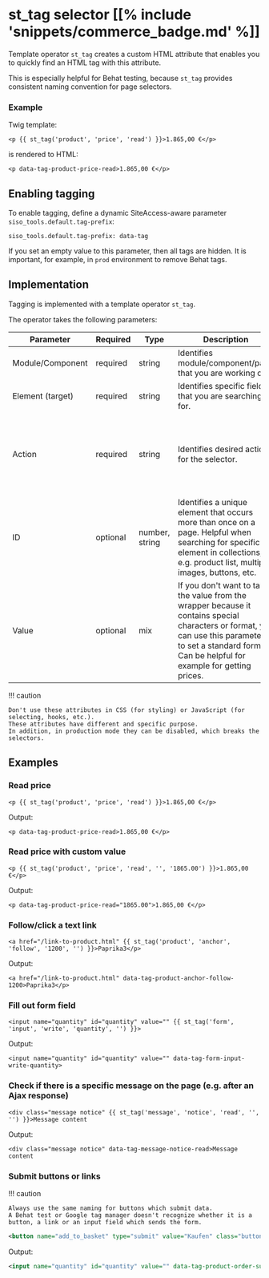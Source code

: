 # st_tag selector [[% include 'snippets/commerce_badge.md' %]]

Template operator `st_tag` creates a custom HTML attribute that enables you to quickly find an HTML tag with this attribute.

This is especially helpful for Behat testing, because `st_tag` provides consistent naming convention for page selectors.

### Example

Twig template:

``` html+twig
<p {{ st_tag('product', 'price', 'read') }}>1.865,00 €</p>
```

is rendered to HTML:

``` html+twig
<p data-tag-product-price-read>1.865,00 €</p>
```

## Enabling tagging

To enable tagging, define a dynamic SiteAccess-aware parameter `siso_tools.default.tag-prefix`:

``` 
siso_tools.default.tag-prefix: data-tag
```

If you set an empty value to this parameter, then all tags are hidden.
It is important, for example, in `prod` environment to remove Behat tags.

## Implementation

Tagging is implemented with a template operator `st_tag`.

The operator takes the following parameters:

|Parameter|Required|Type| Description|Example|
|--- |--- |--- |--- |---|
|Module/Component|required |string | Identifies module/component/page that you are working on.|`product`, `form`|
|Element (target)|required |string | Identifies specific field that you are searching for.|`price`, `field`, `text`, `label`|
|Action|required |string | Identifies desired action for the selector.|`read` - reads to value of text node</br>`fill`/`write` - fills in form field</br>`click`/`follow`/`submit` - clicking on buttons, following links|
|ID|optional |number, string | Identifies a unique element that occurs more than once on a page. Helpful when searching for specific element in collections, e.g. product list, multiple images, buttons, etc.|`1200`, `button_action`|
|Value|optional |mix | If you don't want to take the value from the wrapper because it contains special characters or format, you can use this parameter to set a standard format. Can be helpful for example for getting prices.|`1600.00` (instead of `1.600,00 €`)|

!!! caution

    Don't use these attributes in CSS (for styling) or JavaScript (for selecting, hooks, etc.).
    These attributes have different and specific purpose.
    In addition, in production mode they can be disabled, which breaks the selectors.

## Examples

### Read price

``` html+twig
<p {{ st_tag('product', 'price', 'read') }}>1.865,00 €</p>
```

Output:

``` html+twig
<p data-tag-product-price-read>1.865,00 €</p>
```

### Read price with custom value

``` html+twig
<p {{ st_tag('product', 'price', 'read', '', '1865.00') }}>1.865,00 €</p>
```

Output:

``` html+twig
<p data-tag-product-price-read="1865.00">1.865,00 €</p>
```

### Follow/click a text link

``` html+twig
<a href="/link-to-product.html" {{ st_tag('product', 'anchor', 'follow', '1200', '') }}>Paprika3</p>
```

Output:

``` html+twig
<a href="/link-to-product.html" data-tag-product-anchor-follow-1200>Paprika3</p>
```

### Fill out form field

``` html+twig
<input name="quantity" id="quantity" value="" {{ st_tag('form', 'input', 'write', 'quantity', '') }}>
```

Output:

``` html+twig
<input name="quantity" id="quantity" value="" data-tag-form-input-write-quantity>
```

### Check if there is a specific message on the page (e.g. after an Ajax response)

``` html+twig
<div class="message notice" {{ st_tag('message', 'notice', 'read', '', '') }}>Message content
```

Output:

``` html+twig
<div class="message notice" data-tag-message-notice-read>Message content
```

### Submit buttons or links

!!! caution

    Always use the same naming for buttons which submit data.
    A Behat test or Google tag manager doesn't recognize whether it is a button, a link or an input field which sends the form.

``` xml
<button name="add_to_basket" type="submit" value="Kaufen" class="button add_to_basket float_right"> {{ st_tag('product', 'order', 'submit', '', '') }} 
```

Output:

``` xml
<input name="quantity" id="quantity" value="" data-tag-product-order-submit>
```
